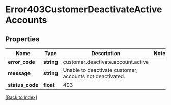# Error403CustomerDeactivateActiveAccounts

## Properties

Name | Type | Description | Notes
------------ | ------------- | ------------- | -------------
**error_code** | **string** | customer.deactivate.account.active |
**message** | **string** | Unable to deactivate customer, accounts not deactivated. |
**status_code** | **float** | 403 |

[[Back to Index]](../index.md)
